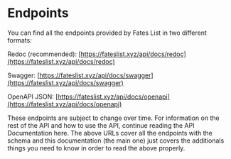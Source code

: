 # Endpoints

You can find all the endpoints provided by Fates List in two different formats:



Redoc (recommended): [https://fateslist.xyz/api/docs/redoc](https://fateslist.xyz/api/docs/redoc)

Swagger: [https://fateslist.xyz/api/docs/swagger](https://fateslist.xyz/api/docs/swagger)

OpenAPI JSON: [https://fateslist.xyz/api/docs/openapi](https://fateslist.xyz/api/docs/openapi)



These endpoints are subject to change over time. For information on the rest of the API and how to use the API, continue reading the API Documentation here. The above URLs cover all the endpoints with the schema and this documentation \(the main one\) just covers the additionals things you need to know in order to read the above properly.

